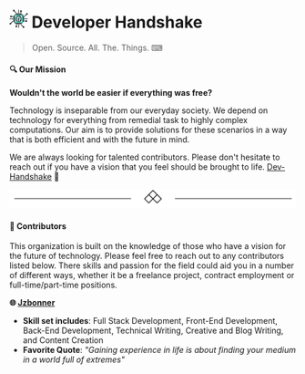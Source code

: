 # ![logo](https://github.com/Developer-Handshake/Developer-Handshake.github.io/blob/org-page/img-media/chip0.5x.png) Developer Handshake 
> Open. Source. All. The. Things. ⌨

#### 🔍️ Our Mission
**Wouldn't the world be easier if everything was free?**

Technology is inseparable from our everyday society. We depend on technology for everything from remedial task to highly complex computations. Our aim is to provide solutions for these scenarios in a way that is both efficient and with the future in mind. 

We are always looking for talented contributors. Please don't hesitate to reach out if you have a vision that you feel should be brought to life.
[Dev-Handshake](mailto:developer.handshake@gmail.com) 📩

![Divider](https://github.com/Developer-Handshake/Developer-Handshake.github.io/blob/org-page/img-media/divider.jpg)

#### 🔗 Contributors
This organization is built on the knowledge of those who have a vision for the future of technology. Please feel free to reach out to any contributors listed below. There skills and passion for the field could aid you in a number of different ways, whether it be a freelance project, contract employment or full-time/part-time positions. 

**🌐 [Jzbonner](https://github.com/Jzbonner)**
* **Skill set includes**: Full Stack Development, Front-End Development, Back-End Development, Technical Writing, Creative and Blog Writing, and Content Creation 
* **Favorite Quote**: _"Gaining experience in life is about finding your medium in a world full of extremes"_ 




